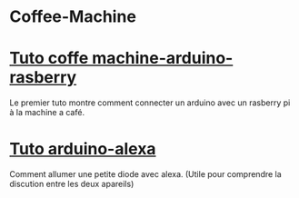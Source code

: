 # Coffee-Machine

# [Tuto coffe machine-arduino-rasberry](https://medium.com/snips-ai/your-personal-home-barista-comes-to-life-with-this-voice-enabled-coffee-machine-5fc333326f31)
Le premier tuto montre comment connecter un arduino avec un rasberry pi à la machine a café.

# [Tuto arduino-alexa](https://create.arduino.cc/projecthub/303628/arduino-iot-cloud-amazon-alexa-integration-4e6078?ref=part&ref_id=115656&offset=1)
Comment allumer une petite diode avec alexa. (Utile pour comprendre la discution entre les deux apareils)
